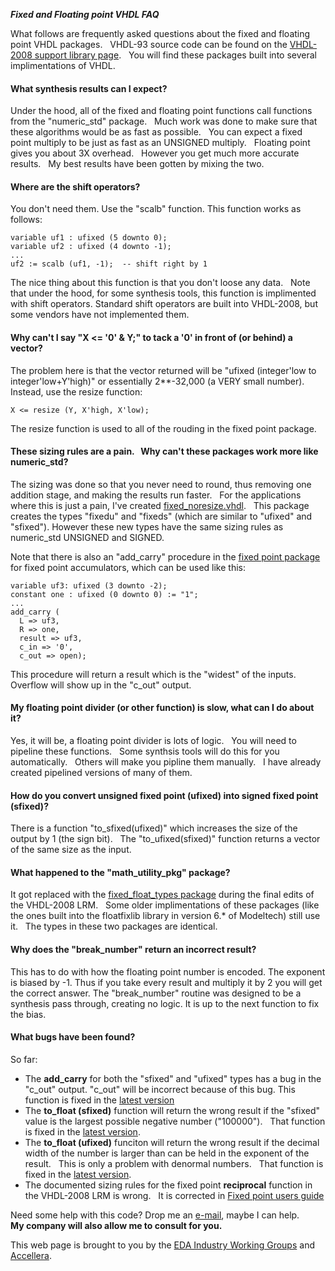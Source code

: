 ***Fixed and Floating point VHDL FAQ***

What follows are frequently asked questions about the fixed and floating
point VHDL packages.   VHDL-93 source code can be found on the
[VHDL-2008 support library page](http://vhdl.org/fphdl/index.html).  
You will find these packages built into several implimentations of VHDL.
 

#### What synthesis results can I expect?

Under the hood, all of the fixed and floating point functions call
functions from the "numeric\_std" package.   Much work was done to make
sure that these algorithms would be as fast as possible.   You can
expect a fixed point multiply to be just as fast as an UNSIGNED
multiply.   Floating point gives you about 3X overhead.   However you
get much more accurate results.   My best results have been gotten by
mixing the two.

#### Where are the shift operators?

You don't need them. Use the "scalb" function. This function works as
follows:

    variable uf1 : ufixed (5 downto 0);
    variable uf2 : ufixed (4 downto -1);
    ...
    uf2 := scalb (uf1, -1);  -- shift right by 1

The nice thing about this function is that you don't loose any data.  
Note that under the hood, for some synthesis tools, this function is
implimented with shift operators. Standard shift operators are built
into VHDL-2008, but some vendors have not implemented them.

#### Why can't I say "X \<= '0' & Y;" to tack a '0' in front of (or behind) a vector?

The problem here is that the vector returned will be "ufixed
(integer'low to integer'low+Y'high)" or essentially 2\*\*-32,000 (a VERY
small number).   Instead, use the resize function:

    X <= resize (Y, X'high, X'low);

The resize function is used to all of the rouding in the fixed point
package.

#### These sizing rules are a pain.   Why can't these packages work more like numeric\_std?

The sizing was done so that you never need to round, thus removing one
addition stage, and making the results run faster.   For the
applications where this is just a pain, I've created
[fixed\_noresize.vhdl](fixed_noresize.vhdl).   This package creates the
types "fixedu" and "fixeds" (which are similar to "ufixed" and
"sfixed"). However these new types have the same sizing rules as
numeric\_std UNSIGNED and SIGNED.

Note that there is also an "add\_carry" procedure in the [fixed point
package](Fixed_ug.pdf) for fixed point accumulators, which can be used
like this:

    variable uf3: ufixed (3 downto -2);
    constant one : ufixed (0 downto 0) := "1";
    ...
    add_carry (
      L => uf3,
      R => one,
      result => uf3,
      c_in => '0',
      c_out => open);

This procedure will return a result which is the "widest" of the inputs.
  Overflow will show up in the "c\_out" output.

#### My floating point divider (or other function) is slow, what can I do about it?

Yes, it will be, a floating point divider is lots of logic.   You will
need to pipeline these functions.   Some synthsis tools will do this for
you automatically.   Others will make you pipline them manually.   I
have already created pipelined versions of many of them.

#### How do you convert unsigned fixed point (ufixed) into signed fixed point (sfixed)?

There is a function "to\_sfixed(ufixed)" which increases the size of the
output by 1 (the sign bit).   The "to\_ufixed(sfixed)" function returns
a vector of the same size as the input.  

#### What happened to the "math\_utility\_pkg" package?

It got replaced with the [fixed\_float\_types
package](fixed_float_types_c.vhdl) during the final edits of the
VHDL-2008 LRM.   Some older implimentations of these packages (like the
ones built into the floatfixlib library in version 6.\* of Modeltech)
still use it.   The types in these two packages are identical.

#### Why does the "break\_number" return an incorrect result?

This has to do with how the floating point number is encoded. The
exponent is biased by -1. Thus if you take every result and multiply it
by 2 you will get the correct answer. The "break\_number" routine was
designed to be a synthesis pass through, creating no logic. It is up to
the next function to fix the bias.

#### What bugs have been found?

So far:

  - The **add\_carry** for both the "sfixed" and "ufixed" types has a
    bug in the "c\_out" output. "c\_out" will be incorrect because of
    this bug. This function is fixed in the [latest
    version](fixed_pkg_c.vhdl)
  - The **to\_float (sfixed)** function will return the wrong result if
    the "sfixed" value is the largest possible negative number
    ("100000").   That function is fixed in the [latest
    version](float_pkg_c.vhdl).
  - The **to\_float (ufixed)** funciton will return the wrong result if
    the decimal width of the number is larger than can be held in the
    exponent of the result.   This is only a problem with denormal
    numbers.   That function is fixed in the [latest
    version](float_pkg_c.vhdl).
  - The documented sizing rules for the fixed point **reciprocal**
    function in the VHDL-2008 LRM is wrong.   It is corrected in [Fixed
    point users guide](Fixed_ug.pdf)

Need some help with this code? Drop me an
[e-mail](mailto:dbishop@vhdl.org), maybe I can help.  
**My company will also allow me to consult for you.**  

This web page is brought to you by the [EDA Industry Working
Groups](http://eda.org) and [Accellera](http://www.accellera.org/home).

